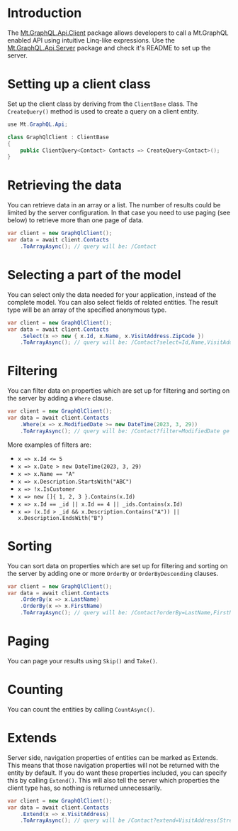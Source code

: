﻿# Introduction
The [Mt.GraphQL.Api.Client](https://www.nuget.org/packages/Mt.GraphQL.Api.Client) package allows developers to call a Mt.GraphQL enabled API using intuitive Linq-like expressions. Use the [Mt.GraphQL.Api.Server](https://www.nuget.org/packages/Mt.GraphQL.Api.Server) package and check it's README to set up the server.

# Setting up a client class
Set up the client class by deriving from the `ClientBase` class. The `CreateQuery()` method is used to create a query on a client entity.
```c#
use Mt.GraphQL.Api;

class GraphQlClient : ClientBase
{
    public ClientQuery<Contact> Contacts => CreateQuery<Contact>();
}
```

# Retrieving the data
You can retrieve data in an array or a list. The number of results could be limited by the server configuration. In that case you need to use paging (see below) to retrieve more than one page of data.
```c#
var client = new GraphQlClient();
var data = await client.Contacts
    .ToArrayAsync(); // query will be: /Contact
```

# Selecting a part of the model
You can select only the data needed for your application, instead of the complete model. You can also select fields of related entities. The result type will be an array of the specified anonymous type.
```c#
var client = new GraphQlClient();
var data = await client.Contacts
    .Select(x => new { x.Id, x.Name, x.VisitAddress.ZipCode })
    .ToArrayAsync(); // query will be: /Contact?select=Id,Name,VisitAddress.ZipCode
```

# Filtering
You can filter data on properties which are set up for filtering and sorting on the server by adding a `Where` clause.
```c#
var client = new GraphQlClient();
var data = await client.Contacts
    .Where(x => x.ModifiedDate >= new DateTime(2023, 3, 29))
    .ToArrayAsync(); // query will be: /Contact?filter=ModifiedDate ge '2023-03-29'
```
More examples of filters are:
- `x => x.Id <= 5`
- `x => x.Date > new DateTime(2023, 3, 29)`
- `x => x.Name == "A"`
- `x => x.Description.StartsWith("ABC")`
- `x => !x.IsCustomer`
- `x => new []{ 1, 2, 3 }.Contains(x.Id)`
- `x => x.Id == _id || x.Id == 4 || _ids.Contains(x.Id)`
- `x => (x.Id > _id && x.Description.Contains("A")) || x.Description.EndsWith("B")`

# Sorting
You can sort data on properties which are set up for filtering and sorting on the server by adding one or more `OrderBy` or `OrderByDescending` clauses.
```c#
var client = new GraphQlClient();
var data = await client.Contacts
    .OrderBy(x => x.LastName)
    .OrderBy(x => x.FirstName)
    .ToArrayAsync(); // query will be: /Contact?orderBy=LastName,FirstName
```

# Paging
You can page your results using `Skip()` and `Take()`.

# Counting
You can count the entities by calling `CountAsync()`.

# Extends
Server side, navigation properties of entities can be marked as Extends. This means that those navigation properties will not be returned with the entity by default. If you do want these properties included, you can specify this by calling `Extend()`. This will also tell the server which properties the client type has, so nothing is returned unnecessarily.
```c#
var client = new GraphQlClient();
var data = await client.Contacts
    .Extend(x => x.VisitAddress)
    .ToArrayAsync(); // query will be /Contact?extend=VisitAddress(Street,HouseNumber,Zipcode,City)
```